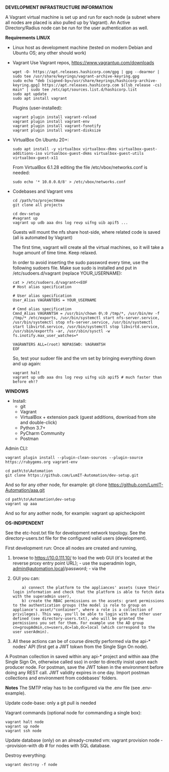 **DEVELOPMENT INFRASTRUCTURE INFORMATION**

A Vagrant virtual machine is set up and run for each node (a subnet where all nodes are placed is also pulled up by Vagrant). An Active Directory/Radius node can be run for the user authentication as well.

**Requirements**
**LINUX**
- Linux host as development machine (tested on modern Debian and Ubuntu OS; any other should work)
- Vagrant
        Use Vagrant repos, https://www.vagrantup.com/downloads
           
      wget -O- https://apt.releases.hashicorp.com/gpg | gpg --dearmor | sudo tee /usr/share/keyrings/vagrant-archive-keyring.gpg
      sudo echo "deb [signed-by=/usr/share/keyrings/hashicorp-archive-keyring.gpg] https://apt.releases.hashicorp.com $(lsb_release -cs) main" | sudo tee /etc/apt/sources.list.d/hashicorp.list
      sudo apt update
      sudo apt install vagrant

     Plugins (user-installed):
     
      vagrant plugin install vagrant-reload
      vagrant plugin install vagrant-env
      vagrant plugin install vagrant-fsnotify
      vagrant plugin install vagrant-disksize
- VirtualBox
        On Ubuntu 20+:
        
      sudo apt install -y virtualbox virtualbox-dkms virtualbox-guest-additions-iso virtualbox-guest-dkms virtualbox-guest-utils virtualbox-guest-x11
     From VirtualBox 6.1.28 editing the file /etc/vbox/networks.conf is needed:
     
      sudo echo '* 10.0.0.0/8' > /etc/vbox/networks.conf

- Codebases and Vagrant vms

      cd /path/to/projectHome
      git clone all projects

      cd dev-setup
      #vagrant up
      vagrant up udb aaa dns log revp uifng uib apif5 ...
      
    Guests will mount the nfs share host-side, where related code is saved (all is automated by Vagrant)
	
    The first time, vagrant will create all the virtual machines, so it will take a huge amount of time time. Keep relaxed.

    In order to avoid inserting the sudo password every time, use the following sudoers file.
    Make sue sudo is installed and put in /etc/sudoers.d/vagrant (replace YOUR_USERNAME):
    
      cat > /etc/sudoers.d/vagrant<<EOF
      # Host alias specification

      # User alias specification
      User_Alias VAGRANTERS = YOUR_USERNAME

      # Cmnd alias specification
      Cmnd_Alias VAGRANTSH = /usr/bin/chown 0\:0 /tmp/*, /usr/bin/mv -f /tmp/* /etc/exports, /usr/bin/systemctl start nfs-server.service, /usr/bin/systemctl stop nfs-server.service, /usr/bin/systemctl start libvirtd.service, /usr/bin/systemctl stop libvirtd.service, /usr/sbin/exportfs -ar, /usr/sbin/sysctl -w fs.inotify.max_user_watches=*

      VAGRANTERS ALL=(root) NOPASSWD: VAGRANTSH
      EOF

    So, test your sudoer file and the vm set by bringing everything down and up again:
    
      vagrant halt
      vagrant up udb aaa dns log revp uifng uib apif5 # much faster than before eh!?



**WINDOWS**
- Install:
    * git
    * Vagrant    
    * VirtualBox + extension pack (guest additions, download from site and double-click)
    * Python 3.7+
    * PyCharm Community
    * Postman

Admin CLI:

    vagrant plugin install --plugin-clean-sources --plugin-source https://rubygems.org vagrant-env

    cd path\to\Automation
    git clone https://github.com/LumIT-Automation/dev-setup.git
And so for any other node, for example: git clone https://github.com/LumIT-Automation/aaa.git

    cd path\to\Automation\dev-setup
    vagrant up aaa
And so for any aother node, for example: vagrant up apicheckpoint



**OS-INDIPENDENT**

See the etc-host.txt file for development network topology.
See the directory-users.txt file for the configured valid users (development).

First development run:
    Once all nodes are created and running,

 1. browse to https://10.0.111.10/ to load the web GUI (it's located at
    the reverse proxy entry point URL);
            - use the superadmin login, admin@automation.local/password;
            - via the

 2. GUI you can: 
 
	        a) connect the platform to the appliances' assets (save their login information and check that the platform is able to fetch data with the superadmin user), 
	        b) create the RBAC permissions on the assets: grant permissions to the authentication groups (the model is role to group on appliance's asset/"container", where a role is a collection of privileges). This way, you'll be able to login with any other user defined (see directory-users.txt), who will be granted the permissions you set for them. For example use the AD group cn=groupAdmin,cn=users,dc=lab,dc=local (which correspond to the user userAdmin).
 4. All these actions can be of course directly performed via the api-* nodes' API (first get a JWT tokwn from the Single Sign On node).

A Postman collection in saved within any api-* project and within aaa (the Single Sign On, otherwise called sso) in order to directly insist upon each producer node. For postman, save the JWT token in the environment before doing any REST call. JWT validity expires in one day.
Import postman collections and environment from codebases' folders.

**Notes**
    The SMTP relay has to be configured via the .env file (see .env-example).
    
Update code-base: only a git pull is needed

Vagrant commands (optional node for commanding a single box):

    vagrant halt node
    vagrant up node
    vagrant ssh node

Update database (only) on an already-created vm: vagrant provision node --provision-with db # for nodes with SQL database.

Destroy everything:

    vagrant destroy -f node


